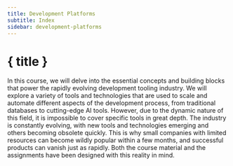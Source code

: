 ```yaml
---
title: Development Platforms
subtitle: Index
sidebar: development-platforms
---
```


# { title }

In this course, we will delve into the essential concepts and building blocks that power the rapidly evolving development tooling industry. We will explore a variety of tools and technologies that are used to scale and automate different aspects of the development process, from traditional databases to cutting-edge AI tools. However, due to the dynamic nature of this field, it is impossible to cover specific tools in great depth. The industry is constantly evolving, with new tools and technologies emerging and others becoming obsolete quickly. This is why small companies with limited resources can become wildly popular within a few months, and successful products can vanish just as rapidly. Both the course material and the assignments have been designed with this reality in mind.